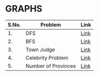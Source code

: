 # GRAPHS

|S.No.|Problem|Link|
|---|----|----|
|1.|DFS|[Link](https://bit.ly/3yVGnkz)|
|2.|BFS|[Link](https://practice.geeksforgeeks.org/problems/bfs-traversal-of-graph/1#)|
|3.|Town Judge|[Link](https://leetcode.com/problems/find-the-town-judge/)|
|4.|Celebrity Problem|[Link](https://practice.geeksforgeeks.org/problems/the-celebrity-problem/1)|
|5.| Number of Provinces|[Link](https://leetcode.com/problems/number-of-provinces/)|
